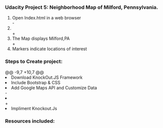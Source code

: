<h3>Udacity Project 5: Neighborhood Map of Milford, Pennsylvania.</h3>
 <ol>
 	<li> Open Index.html in a web browser </li>
-	<li> </li>
+	<li> The Map displays Milford,PA </li>
+	<li> Markers indicate locations of interest </li>
 </ol>
 
 <h3>Steps to Create project:</h3>
 @@ -9,7 +10,7 @@
 	<li>Download KnockOut.JS Framework</li>
 	<li>Include Bootstrap &amp; CSS </li>
 	<li>Add Google Maps API and Customize Data</li>
-	<li></li>
+	<li>Impliment Knockout.Js</li>
 </ol>
 
 <h3> Resources included: </h3>